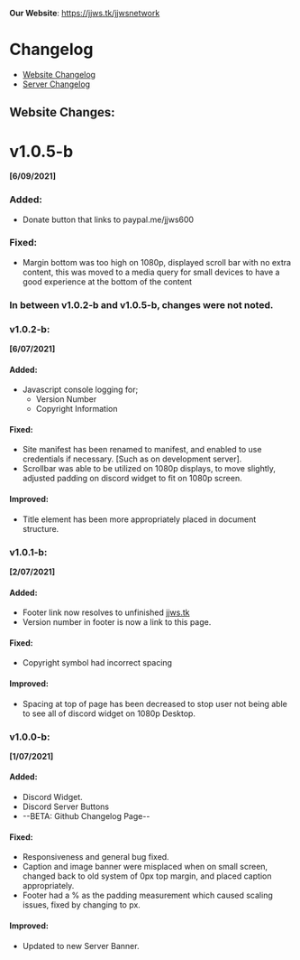 **Our Website**: <https://jjws.tk/jjwsnetwork>  

Changelog
==
* [Website Changelog](https://jjws600.github.io/jjwsNetwork)
* [Server Changelog](https://jjws600.github.io/jjwsNetwork/servers)

## Website Changes:

# v1.0.5-b
**[6/09/2021]**

### **Added**:
* Donate button that links to paypal.me/jjws600

### **Fixed**:
* Margin bottom was too high on 1080p, displayed scroll bar with no extra content, this was moved to a media query for small devices to have a good experience at the bottom of the content


### In between v1.0.2-b and v1.0.5-b, changes were not noted.


### v1.0.2-b:
**[6/07/2021]**

#### **Added**:
* Javascript console logging for;
  * Version Number
  * Copyright Information
#### **Fixed**:
* Site manifest has been renamed to manifest, and enabled to use credentials if necessary. [Such as on development server].
* Scrollbar was able to be utilized on 1080p displays, to move slightly, adjusted padding on discord widget to fit on 1080p screen.

#### **Improved**:
* Title element has been more appropriately placed in document structure.

### v1.0.1-b:
**[2/07/2021]**

#### **Added**:
* Footer link now resolves to unfinished [jjws.tk](https://jjws.tk)
* Version number in footer is now a link to this page.

#### **Fixed**:
* Copyright symbol had incorrect spacing

#### **Improved**:
* Spacing at top of page has been decreased to stop user not being able to see all of discord widget on 1080p Desktop.

### v1.0.0-b: 
**[1/07/2021]**

#### **Added**:
* Discord Widget.
* Discord Server Buttons
* --BETA: Github Changelog Page--

#### **Fixed**:
* Responsiveness and general bug fixed.
* Caption and image banner were misplaced when on small screen, changed back to old system of 0px top margin, and placed caption appropriately.
* Footer had a % as the padding measurement which caused scaling issues, fixed by changing to px.

#### **Improved**:
* Updated to new Server Banner.




